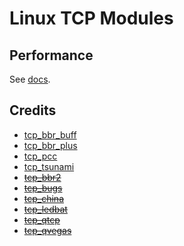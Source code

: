 # Linux TCP Modules

## Performance

See [docs](/docs).

## Credits

* [tcp_bbr_buff](https://github.com/nanqinlang-tcp/tcp_nanqinlang)
* [tcp_bbr_plus](https://github.com/cx9208/bbrplus)
* [tcp_pcc](https://github.com/giltu/KernelPCC)
* [tcp_tsunami](https://github.com/singhigh/502newbbr)
* ~~[tcp_bbr2](https://github.com/marywangran/BBR-the-second)~~
* ~~[tcp_bugs](https://github.com/marywangran/tcp_cdg_and_westwood)~~
* ~~[tcp_china](https://github.com/madeye/tcp_china)~~
* ~~[tcp_ledbat](https://github.com/silviov/TCP-LEDBAT)~~
* ~~[tcp_qtcp](https://github.com/marywangran/QTCP)~~
* ~~[tcp_qvegas](https://github.com/marywangran/qvegas)~~
